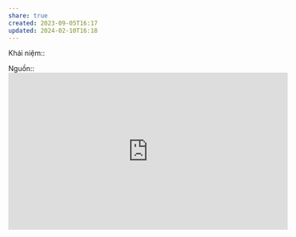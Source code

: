 ```yaml
---
share: true
created: 2023-09-05T16:17
updated: 2024-02-10T16:18
---
```

Khái niệm:: 

Nguồn:: <iframe width="560" height="315" src="https://www.youtube.com/embed/wzb4mK9DiHM?si=549zqf1mBB76ZazZ" title="YouTube video player" frameborder="0" allow="accelerometer; autoplay; clipboard-write; encrypted-media; gyroscope; picture-in-picture; web-share" referrerpolicy="strict-origin-when-cross-origin" allowfullscreen></iframe>